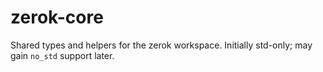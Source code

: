 # zerok-core

Shared types and helpers for the zerok workspace.
Initially std-only; may gain `no_std` support later.

